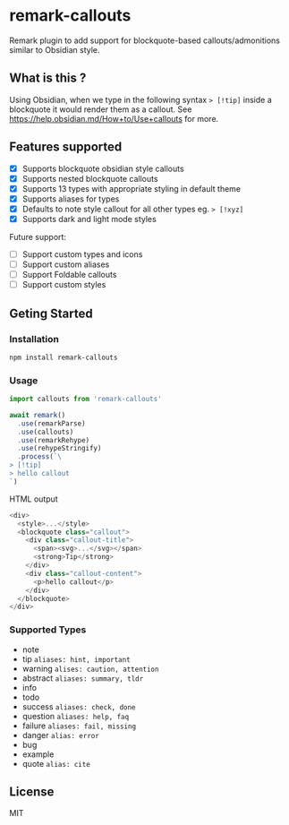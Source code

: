 # remark-callouts

Remark plugin to add support for blockquote-based callouts/admonitions similar to Obsidian style.

## What is this ?

Using Obsidian, when we type in the following syntax `> [!tip]` inside a blockquote it would render them as a callout.
See https://help.obsidian.md/How+to/Use+callouts for more.

## Features supported

- [x] Supports blockquote obsidian style callouts
- [x] Supports nested blockquote callouts
- [x] Supports 13 types with appropriate styling in default theme
- [x] Supports aliases for types
- [x] Defaults to note style callout for all other types eg. `> [!xyz]`
- [x] Supports dark and light mode styles

Future support:
- [ ] Support custom types and icons
- [ ] Support custom aliases
- [ ] Support Foldable callouts
- [ ] Support custom styles

## Geting Started

### Installation

```bash
npm install remark-callouts
```

### Usage

```js
import callouts from 'remark-callouts'

await remark()
  .use(remarkParse)
  .use(callouts)
  .use(remarkRehype)
  .use(rehypeStringify)
  .process(`\
> [!tip]
> hello callout
`)
```

HTML output

```js
<div>
  <style>...</style>
  <blockquote class="callout">
    <div class="callout-title">
      <span><svg>...</svg></span>
      <strong>Tip</strong>
    </div>
    <div class="callout-content">
      <p>hello callout</p>
    </div>
  </blockquote>
</div>
```

### Supported Types

- note
- tip `aliases: hint, important`
- warning `alises: caution, attention`
- abstract `aliases: summary, tldr`
- info
- todo
- success `aliases: check, done`
- question `aliases: help, faq`
- failure `aliases: fail, missing`
- danger `alias: error`
- bug
- example
- quote `alias: cite`

## License

MIT
